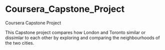 # Coursera_Capstone_Project
Coursera Capstone Project

This Capstone project compares how London and Toronto similar or dissimlar to each other by exploring and comparing the neighbourhoods of the two cities.
